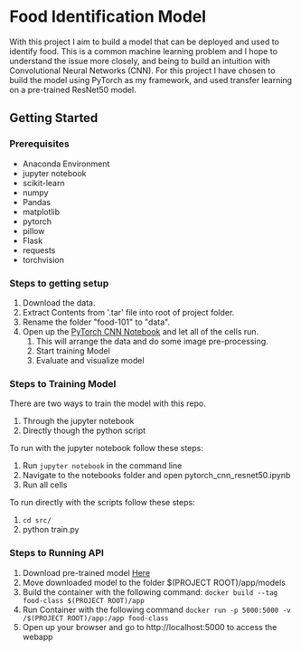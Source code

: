 # Food Identification Model

With this project I aim to build a model that can be deployed and used to identify food. This is a common machine learning problem and I hope to understand the issue more closely, and being to build an intuition with Convolutional Neural Networks (CNN). For this project I have chosen to build the model using PyTorch as my framework, and used transfer learning on a pre-trained ResNet50 model.

## Getting Started

### Prerequisites

* Anaconda Environment
* jupyter notebook
* scikit-learn
* numpy
* Pandas
* matplotlib
* pytorch
* pillow
* Flask
* requests
* torchvision

### Steps to getting setup
1. Download the data.
2. Extract Contents from '.tar' file into root of project folder.
3. Rename the folder "food-101" to "data".
3. Open up the [PyTorch CNN Notebook](notebooks/pytorch_cnn_resnet50.ipynb) and let all of the cells run. 
    1. This will arrange the data and do some image pre-processing. 
    2. Start training Model
    3. Evaluate and visualize model

### Steps to Training Model
There are two ways to train the model with this repo.
1. Through the jupyter notebook
2. Directly though the python script

To run with the jupyter notebook follow these steps:
1. Run `jupyter notebook` in the command line
2. Navigate to the notebooks folder and open pytorch_cnn_resnet50.ipynb
3. Run all cells

To run directly with the scripts follow these steps:
1. `cd src/`
2. python train.py

### Steps to Running API
1. Download pre-trained model [Here](https://drive.google.com/open?id=1pixiwUplEVh-ZjTtYERvec-ijsHIKby6)
2. Move downloaded model to the folder $(PROJECT ROOT)/app/models
2. Build the container with the following command: `docker build --tag food-class $(PROJECT ROOT)/app`
2. Run Container with the following command `docker run -p 5000:5000 -v /$(PROJECT ROOT)/app:/app food-class`
3. Open up your browser and go to http://localhost:5000 to access the webapp



